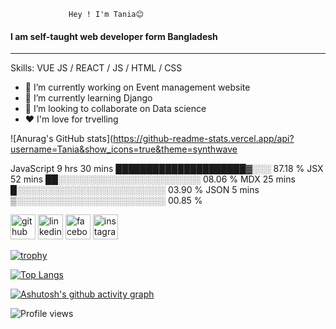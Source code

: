 
 
             
                 Hey ! I'm Tania😊
                 
#### I am self-taught web developer form Bangladesh
----------------------------------------------------


Skills: VUE JS / REACT / JS / HTML / CSS

- 🔭 I’m currently working on Event management website
- 🌱 I’m currently learning Django 
- 👯 I’m looking to collaborate on  Data science 
- ❤  I'm love for trvelling

![Anurag's GitHub stats](https://github-readme-stats.vercel.app/api?username=Tania&show_icons=true&theme=synthwave 



JavaScript   9 hrs 30 mins   █████████████████████▓░░░   87.18 % 
JSX          52 mins         ██░░░░░░░░░░░░░░░░░░░░░░░   08.06 % 
MDX          25 mins         █░░░░░░░░░░░░░░░░░░░░░░░░   03.90 % 
JSON         5 mins          ▒░░░░░░░░░░░░░░░░░░░░░░░░   00.85 % 

[<img src='https://cdn.jsdelivr.net/npm/simple-icons@3.0.1/icons/github.svg' alt='github' height='40'>](https://github.com/https://github.com/TaniaIsa14)  [<img src='https://cdn.jsdelivr.net/npm/simple-icons@3.0.1/icons/linkedin.svg' alt='linkedin' height='40'>](https://www.linkedin.com/in/https://www.linkedin.com/in/tania-isa-389804150//)  [<img src='https://cdn.jsdelivr.net/npm/simple-icons@3.0.1/icons/facebook.svg' alt='facebook' height='40'>](https://www.facebook.com/https://www.facebook.com/profile.php?id=100004461466997)  [<img src='https://cdn.jsdelivr.net/npm/simple-icons@3.0.1/icons/instagram.svg' alt='instagram' height='40'>](https://www.instagram.com/https://www.instagram.com/misty_soytan//)  

[![trophy](https://github-profile-trophy.vercel.app/?username=https://github.com/TaniaIsa14)](https://github.com/ryo-ma/github-profile-trophy)

[![Top Langs](https://github-readme-stats.vercel.app/api/top-langs/?username=https://github.com/TaniaIsa14)](https://github.com/anuraghazra/github-readme-stats)


[![Ashutosh's github activity graph](https://activity-graph.herokuapp.com/graph?username=TaniaIsa14&theme=gotham)](https://github.com/TaniaIsa14/github-readme-activity-graph)

![Profile views](https://gpvc.arturio.dev/https://github.com/TaniaIsa14)  

